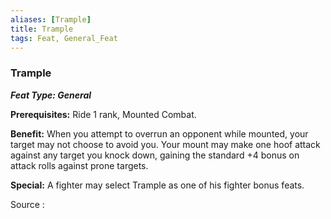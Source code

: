 ```yaml
---
aliases: [Trample]
title: Trample
tags: Feat, General_Feat
---
```

### Trample 
***Feat Type: General***

**Prerequisites:** Ride 1 rank, Mounted Combat.

**Benefit:** When you attempt to overrun an opponent while mounted, your
target may not choose to avoid you. Your mount may make one hoof attack
against any target you knock down, gaining the standard +4 bonus on
attack rolls against prone targets.

**Special:** A fighter may select Trample as one of his fighter bonus
feats.


Source :